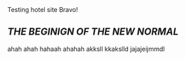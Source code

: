 <html>
<head>Testing hotel site Bravo!</head>
<body>
<i><b><h2>THE BEGINIGN OF THE NEW NORMAL</h2></b></i>
<p>ahah ahah hahaah ahahah akksll kkakslld jajajeijmmdl</p>

  
</body>
  
</html>
